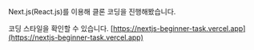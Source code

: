 Next.js(React.js)를 이용해 클론 코딩을 진행해봤습니다.

코딩 스타일을 확인할 수 있습니다.
[https://nextjs-beginner-task.vercel.app](https://nextjs-beginner-task.vercel.app)
